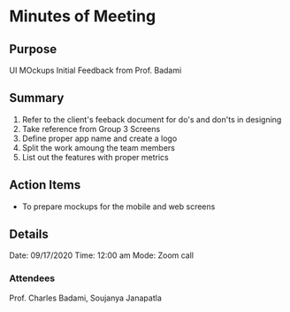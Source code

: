 # Minutes of Meeting
## Purpose
UI MOckups Initial Feedback from Prof. Badami
## Summary
1. Refer to the client's feeback document for do's and don'ts in designing
2. Take reference from Group 3 Screens 
3. Define proper app name and create a logo
4. Split the work amoung the team members
5. List out the features with proper metrics
## Action Items
- To prepare mockups for the mobile and web screens
## Details
Date: 09/17/2020    Time: 12:00 am Mode: Zoom call
### Attendees
Prof. Charles Badami, Soujanya Janapatla